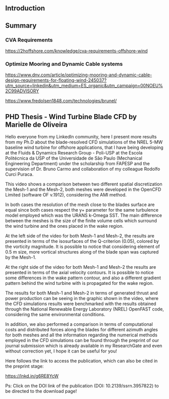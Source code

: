 ## Introduction

## Summary

### CVA Requirements

<https://2hoffshore.com/knowledge/cva-requirements-offshore-wind>

### Optimize Mooring and Dynamic Cable systems

<https://www.dnv.com/article/optimizing-mooring-and-dynamic-cable-design-requirements-for-floating-wind-245037?utm_source=linkedin&utm_medium=ES_organic&utm_campaign=00NOEU%2C99ADVISORY>

<https://www.fredolsen1848.com/technologies/brunel/>

## PHD Thesis - Wind Turbine Blade CFD by Marielle de Oliveira

Hello everyone from my LinkedIn community, here I present more results from my Ph.D about the blade-resolved CFD simulations of the NREL 5-MW baseline wind turbine for offshore applications, that I have being developing at the Fluids & Dynamics Research Group - Poli-USP at the Escola Politécnica da USP of the Universidade de São Paulo (Mechanical Engineering Department) under the scholarship from FAPESP and the supervision of Dr. Bruno Carmo and collaboration of my colleague Rodolfo Curci Puraca.

This video shows a comparison between two different spatial discretization the Mesh-1 and the Mesh-2, both meshes were developed in the OpenCFD Limited (software OF v.1912), considering the AMI method.

In both cases the resolution of the mesh close to the blades surface are equal since both cases respect the y+ parameter for the same turbulence model employed which was the URANS k-Omega SST. The main difference between the meshes is the size of the finite volume cells which surround the wind turbine and the ones placed in the wake region.

At the left side of the video for both Mesh-1 and Mesh-2, the results are presented in terms of the isosurfaces of the Q-criterion (0.05), colored by the vorticity magnitude. It is possible to notice that considering element of 0.5 m size, more vortical structures along of the blade span was captured by the Mesh-1.

At the right side of the video for both Mesh-1 and Mesh-2 the results are presented in terms of the axial velocity contours. It is possible to notice some differences in the wake pattern contour, and also a different gradient pattern behind the wind turbine with is propagated for the wake region.

The results for both Mesh-1 and Mesh-2 in terms of generated thrust and power production can be seeing in the graphic shown in the video, where the CFD simulations results were benchmarked with the results obtained through the National Renewable Energy Laboratory (NREL) OpenFAST code, considering the same environmental conditions.

In addition, we also performed a comparison in terms of computational costs and distributed forces along the blades for different azimuth angles for both meshes and all the information regarding the numerical methods employed in the CFD simulations can be found through the preprint of our journal submission which is already available in my ResearchGate and even without correction yet, I hope it can be useful for you!

Here follows the link to access the publication, which can also be cited in the preprint stage:

<https://lnkd.in/g6RE8YcW>

Ps: Click on the DOI link of the publication (DOI: 10.2139/ssrn.3957822) to be directed to the download page!
